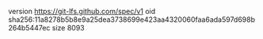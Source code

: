 version https://git-lfs.github.com/spec/v1
oid sha256:11a8278b5b8e9a25dea3738699e423aa4320060faa6ada597d698b264b5447ec
size 8093
